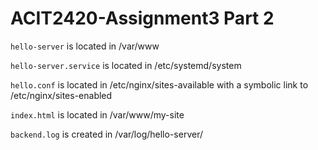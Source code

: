 # ACIT2420-Assignment3 Part 2

`hello-server` is located in /var/www

`hello-server.service` is located in /etc/systemd/system

`hello.conf` is located in /etc/nginx/sites-available with a symbolic link to /etc/nginx/sites-enabled

`index.html` is located in /var/www/my-site

`backend.log` is created in /var/log/hello-server/
